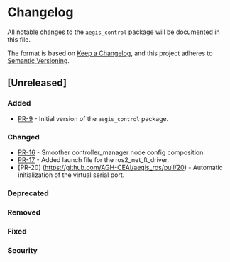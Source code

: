 # Changelog

All notable changes to the `aegis_control` package will be documented in this file.

The format is based on [Keep a Changelog](https://keepachangelog.com/en/1.1.0/),
and this project adheres to [Semantic Versioning](https://semver.org/spec/v2.0.0.html).

## [Unreleased]

### Added

* [PR-9](https://github.com/AGH-CEAI/aegis_ros/pull/9) - Initial version of the `aegis_control` package.

### Changed

* [PR-16](https://github.com/AGH-CEAI/aegis_ros/pull/16) - Smoother controller_manager node config composition.
* [PR-17](https://github.com/AGH-CEAI/aegis_ros/pull/17) - Added launch file for the ros2_net_ft_driver.
* [PR-20] (https://github.com/AGH-CEAI/aegis_ros/pull/20) - Automatic initialization of the virtual serial port.

### Deprecated

### Removed

### Fixed

### Security
